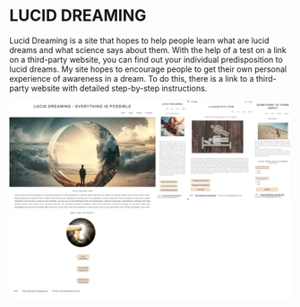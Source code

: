 # LUCID DREAMING

Lucid Dreaming is a site that hopes to help people learn what are lucid dreams  and what science says about them. With the help of a test on a link on a third-party website, you can find out your individual predisposition to lucid dreams. My site hopes to encourage people to get their own personal experience of awareness in a dream. To do this, there is a link to a third-party website with detailed step-by-step instructions.

![alt text](screenshot-copy.jpg "This are screenshots of pages of the website")
 